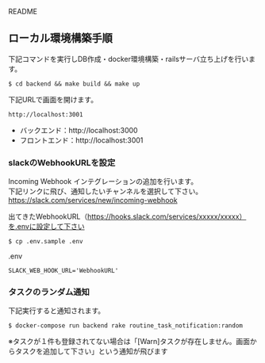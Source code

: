  README

## ローカル環境構築手順

下記コマンドを実行しDB作成・docker環境構築・railsサーバ立ち上げを行います。

```
$ cd backend && make build && make up
```

下記URLで画面を開けます。

```
http://localhost:3001
```

- バックエンド：http://localhost:3000
- フロントエンド：http://localhost:3001

### slackのWebhookURLを設定

Incoming Webhook インテグレーションの追加を行います。  
下記リンクに飛び、通知したいチャンネルを選択して下さい。  
https://slack.com/services/new/incoming-webhook

出てきたWebhookURL（https://hooks.slack.com/services/xxxxx/xxxxx）を.envに設定して下さい

```
$ cp .env.sample .env
```

.env
```.env
SLACK_WEB_HOOK_URL='WebhookURL'
```

### タスクのランダム通知

下記実行すると通知されます。  

```
$ docker-compose run backend rake routine_task_notification:random
```

※タスクが１件も登録されてない場合は「[Warn]タスクが存在しません。画面からタスクを追加して下さい」という通知が飛びます